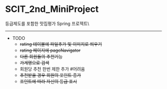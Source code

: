 # SCIT_2nd_MiniProject 
등급제도를 포함한 맛집평가 Spring 프로젝트\

----------------------------------

* TODO
  - ~~rating 테이블에 파일추가 및 이미지로 띄우기~~
  - ~~rating 페이지에 pageNavigator~~
  - ~~다른 회원들의 추천기능~~
  - ~~가게명으로 검색~~
  - 회원당 추천 한번 제한 추가 #어려움
  - ~~추천받을 경우 회원의 포인트 증가~~
  - ~~포인트에 따라 자신의 등급 표시~~
